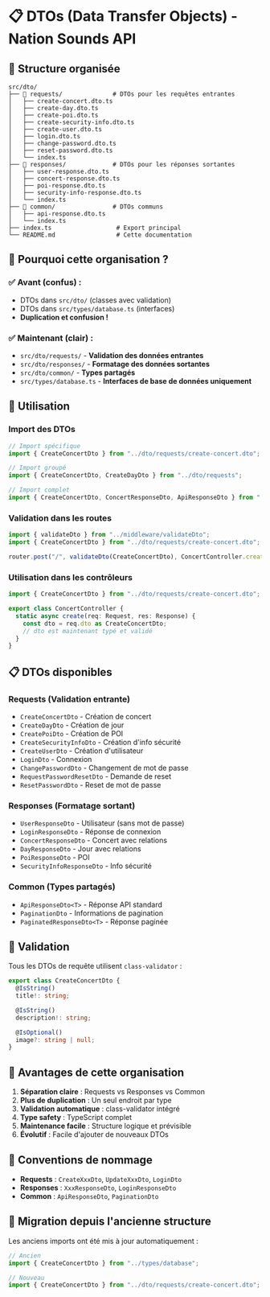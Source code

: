 # 📋 DTOs (Data Transfer Objects) - Nation Sounds API

## 📁 Structure organisée

```
src/dto/
├── 📁 requests/              # DTOs pour les requêtes entrantes
│   ├── create-concert.dto.ts
│   ├── create-day.dto.ts
│   ├── create-poi.dto.ts
│   ├── create-security-info.dto.ts
│   ├── create-user.dto.ts
│   ├── login.dto.ts
│   ├── change-password.dto.ts
│   ├── reset-password.dto.ts
│   └── index.ts
├── 📁 responses/             # DTOs pour les réponses sortantes
│   ├── user-response.dto.ts
│   ├── concert-response.dto.ts
│   ├── poi-response.dto.ts
│   ├── security-info-response.dto.ts
│   └── index.ts
├── 📁 common/                # DTOs communs
│   ├── api-response.dto.ts
│   └── index.ts
├── index.ts                  # Export principal
└── README.md                 # Cette documentation
```

## 🎯 **Pourquoi cette organisation ?**

### ✅ **Avant (confus) :**

- DTOs dans `src/dto/` (classes avec validation)
- DTOs dans `src/types/database.ts` (interfaces)
- **Duplication et confusion !**

### ✅ **Maintenant (clair) :**

- `src/dto/requests/` - **Validation des données entrantes**
- `src/dto/responses/` - **Formatage des données sortantes**
- `src/dto/common/` - **Types partagés**
- `src/types/database.ts` - **Interfaces de base de données uniquement**

## 🚀 **Utilisation**

### Import des DTOs

```typescript
// Import spécifique
import { CreateConcertDto } from "../dto/requests/create-concert.dto";

// Import groupé
import { CreateConcertDto, CreateDayDto } from "../dto/requests";

// Import complet
import { CreateConcertDto, ConcertResponseDto, ApiResponseDto } from "../dto";
```

### Validation dans les routes

```typescript
import { validateDto } from "../middleware/validateDto";
import { CreateConcertDto } from "../dto/requests/create-concert.dto";

router.post("/", validateDto(CreateConcertDto), ConcertController.create);
```

### Utilisation dans les contrôleurs

```typescript
import { CreateConcertDto } from "../dto/requests/create-concert.dto";

export class ConcertController {
  static async create(req: Request, res: Response) {
    const dto = req.dto as CreateConcertDto;
    // dto est maintenant typé et validé
  }
}
```

## 📋 **DTOs disponibles**

### Requests (Validation entrante)

- `CreateConcertDto` - Création de concert
- `CreateDayDto` - Création de jour
- `CreatePoiDto` - Création de POI
- `CreateSecurityInfoDto` - Création d'info sécurité
- `CreateUserDto` - Création d'utilisateur
- `LoginDto` - Connexion
- `ChangePasswordDto` - Changement de mot de passe
- `RequestPasswordResetDto` - Demande de reset
- `ResetPasswordDto` - Reset de mot de passe

### Responses (Formatage sortant)

- `UserResponseDto` - Utilisateur (sans mot de passe)
- `LoginResponseDto` - Réponse de connexion
- `ConcertResponseDto` - Concert avec relations
- `DayResponseDto` - Jour avec relations
- `PoiResponseDto` - POI
- `SecurityInfoResponseDto` - Info sécurité

### Common (Types partagés)

- `ApiResponseDto<T>` - Réponse API standard
- `PaginationDto` - Informations de pagination
- `PaginatedResponseDto<T>` - Réponse paginée

## 🔧 **Validation**

Tous les DTOs de requête utilisent `class-validator` :

```typescript
export class CreateConcertDto {
  @IsString()
  title!: string;

  @IsString()
  description!: string;

  @IsOptional()
  image?: string | null;
}
```

## 🎉 **Avantages de cette organisation**

1. **Séparation claire** : Requests vs Responses vs Common
2. **Plus de duplication** : Un seul endroit par type
3. **Validation automatique** : class-validator intégré
4. **Type safety** : TypeScript complet
5. **Maintenance facile** : Structure logique et prévisible
6. **Évolutif** : Facile d'ajouter de nouveaux DTOs

## 📝 **Conventions de nommage**

- **Requests** : `CreateXxxDto`, `UpdateXxxDto`, `LoginDto`
- **Responses** : `XxxResponseDto`, `LoginResponseDto`
- **Common** : `ApiResponseDto`, `PaginationDto`

## 🔄 **Migration depuis l'ancienne structure**

Les anciens imports ont été mis à jour automatiquement :

```typescript
// Ancien
import { CreateConcertDto } from "../types/database";

// Nouveau
import { CreateConcertDto } from "../dto/requests/create-concert.dto";
```
